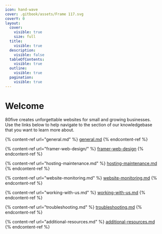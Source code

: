 ```yaml
---
icon: hand-wave
cover: .gitbook/assets/Frame 117.svg
coverY: 0
layout:
  cover:
    visible: true
    size: full
  title:
    visible: true
  description:
    visible: false
  tableOfContents:
    visible: true
  outline:
    visible: true
  pagination:
    visible: true
---
```


# Welcome

80five creates unforgettable websites for small and growing businesses. Use the links below to help navigate to the section of our knowledgebase that you want to learn more about.

{% content-ref url="general.md" %}
[general.md](general.md)
{% endcontent-ref %}

{% content-ref url="framer-web-design/" %}
[framer-web-design](framer-web-design/)
{% endcontent-ref %}

{% content-ref url="hosting-maintenance.md" %}
[hosting-maintenance.md](hosting-maintenance.md)
{% endcontent-ref %}

{% content-ref url="website-monitoring.md" %}
[website-monitoring.md](website-monitoring.md)
{% endcontent-ref %}

{% content-ref url="working-with-us.md" %}
[working-with-us.md](working-with-us.md)
{% endcontent-ref %}

{% content-ref url="troubleshooting.md" %}
[troubleshooting.md](troubleshooting.md)
{% endcontent-ref %}

{% content-ref url="additional-resources.md" %}
[additional-resources.md](additional-resources.md)
{% endcontent-ref %}
